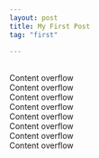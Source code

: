```yaml
---
layout: post
title: My First Post
tag: "first"

---
```


<div class="fullscreen background parallax" style="background-image:url('http://www.minimit.com/images/picjumbo.com_IMG_9857.jpg');" data-img-width="1600" data-img-height="1064" data-diff="100">
    <div class="content-a">
        <div class="content-b">
            <br>Content overflow<br>Content overflow
            <br>Content overflow<br>Content overflow
            <br>Content overflow<br>Content overflow
            <br>Content overflow<br>Content overflow
            <br><br>
        </div>
    </div>
</div>